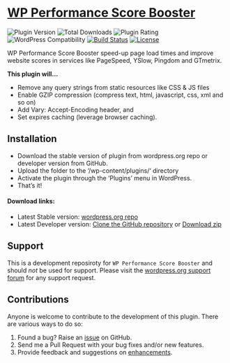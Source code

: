# [WP Performance Score Booster](https://wordpress.org/plugins/wp-performance-score-booster/)

![Plugin Version](https://img.shields.io/wordpress/plugin/v/wp-performance-score-booster.svg?maxAge=2592000)
![Total Downloads](https://img.shields.io/wordpress/plugin/dt/wp-performance-score-booster.svg?maxAge=2592000)
![Plugin Rating](https://img.shields.io/wordpress/plugin/r/wp-performance-score-booster.svg?maxAge=2592000)
![WordPress Compatibility](https://img.shields.io/wordpress/v/wp-performance-score-booster.svg?maxAge=2592000)
[![Build Status](https://img.shields.io/travis/dipakcg/wp-performance-score-booster.svg?maxAge=2592000)](https://travis-ci.org/dipakcg/wp-performance-score-booster)
[![License](https://img.shields.io/badge/license-GPL--2.0%2B-red.svg)](https://github.com/dipakcg/wp-performance-score-booster/blob/master/license.txt)

WP Performance Score Booster speed-up page load times and improve website scores in services like PageSpeed, YSlow, Pingdom and GTmetrix.

**This plugin will...**
* Remove any query strings from static resources like CSS & JS files
* Enable GZIP compression (compress text, html, javascript, css, xml and so on)
* Add Vary: Accept-Encoding header, and
* Set expires caching (leverage browser caching).

## Installation
* Download the stable version of plugin from wordpress.org repo or developer version from GitHub.
* Upload the folder to the ‘/wp-content/plugins/‘ directory
* Activate the plugin through the ‘Plugins’ menu in WordPress.
* That’s it!

#### Download links:
* Latest Stable version: [wordpress.org repo](https://wordpress.org/plugins/wp-performance-score-booster/)
* Latest Developer version: [Clone the GitHub repository](https://github.com/dipakcg/wp-performance-score-booster.git) or [Download zip](https://github.com/dipakcg/wp-performance-score-booster/archive/master.zip)

## Support
This is a development reposiroty for `WP Performance Score Booster` and should _not_ be used for support. Please visit the [wordpress.org support forum](http://wordpress.org/support/plugin/wp-performance-score-booster) for any support request.

## Contributions
Anyone is welcome to contribute to the development of this plugin. There are various ways to do so:

1. Found a bug? Raise an [issue](https://github.com/dipakcg/wp-performance-score-booster/issues?direction=desc&labels=bug&page=1&sort=created&state=open) on GitHub.
2. Send me a Pull Request with your bug fixes and/or new features.
3. Provide feedback and suggestions on [enhancements](https://github.com/dipakcg/wp-performance-score-booster/issues?direction=desc&labels=enhancement&page=1&sort=created&state=open).

